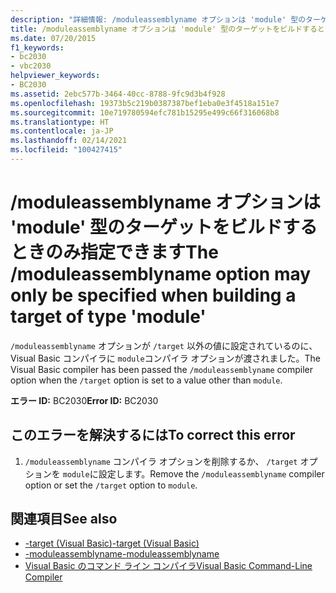 ```yaml
---
description: "詳細情報: /moduleassemblyname オプションは 'module' 型のターゲットをビルドするときのみ指定できます"
title: /moduleassemblyname オプションは 'module' 型のターゲットをビルドするときのみ指定できます
ms.date: 07/20/2015
f1_keywords:
- bc2030
- vbc2030
helpviewer_keywords:
- BC2030
ms.assetid: 2ebc577b-3464-40cc-8788-9fc9d3b4f928
ms.openlocfilehash: 19373b5c219b0387387bef1eba0e3f4518a151e7
ms.sourcegitcommit: 10e719780594efc781b15295e499c66f316068b8
ms.translationtype: HT
ms.contentlocale: ja-JP
ms.lasthandoff: 02/14/2021
ms.locfileid: "100427415"
---
```

# <a name="the-moduleassemblyname-option-may-only-be-specified-when-building-a-target-of-type-module"></a><span data-ttu-id="e7208-103">/moduleassemblyname オプションは 'module' 型のターゲットをビルドするときのみ指定できます</span><span class="sxs-lookup"><span data-stu-id="e7208-103">The /moduleassemblyname option may only be specified when building a target of type 'module'</span></span>

<span data-ttu-id="e7208-104">`/moduleassemblyname` オプションが `/target` 以外の値に設定されているのに、Visual Basic コンパイラに `module`コンパイラ オプションが渡されました。</span><span class="sxs-lookup"><span data-stu-id="e7208-104">The Visual Basic compiler has been passed the `/moduleassemblyname` compiler option when the `/target` option is set to a value other than `module`.</span></span>  
  
 <span data-ttu-id="e7208-105">**エラー ID:** BC2030</span><span class="sxs-lookup"><span data-stu-id="e7208-105">**Error ID:** BC2030</span></span>  
  
## <a name="to-correct-this-error"></a><span data-ttu-id="e7208-106">このエラーを解決するには</span><span class="sxs-lookup"><span data-stu-id="e7208-106">To correct this error</span></span>  
  
1. <span data-ttu-id="e7208-107">`/moduleassemblyname` コンパイラ オプションを削除するか、 `/target` オプションを `module`に設定します。</span><span class="sxs-lookup"><span data-stu-id="e7208-107">Remove the `/moduleassemblyname` compiler option or set the `/target` option to `module`.</span></span>  
  
## <a name="see-also"></a><span data-ttu-id="e7208-108">関連項目</span><span class="sxs-lookup"><span data-stu-id="e7208-108">See also</span></span>

- [<span data-ttu-id="e7208-109">-target (Visual Basic)</span><span class="sxs-lookup"><span data-stu-id="e7208-109">-target (Visual Basic)</span></span>](../reference/command-line-compiler/target.md)
- [<span data-ttu-id="e7208-110">-moduleassemblyname</span><span class="sxs-lookup"><span data-stu-id="e7208-110">-moduleassemblyname</span></span>](../reference/command-line-compiler/moduleassemblyname.md)
- [<span data-ttu-id="e7208-111">Visual Basic のコマンド ライン コンパイラ</span><span class="sxs-lookup"><span data-stu-id="e7208-111">Visual Basic Command-Line Compiler</span></span>](../reference/command-line-compiler/index.md)
